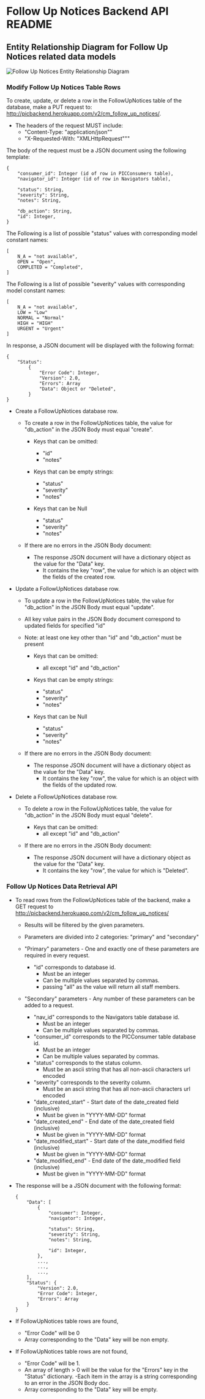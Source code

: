 # Follow Up Notices Backend API README


## Entity Relationship Diagram for Follow Up Notices related data models

![Follow Up Notices Entity Relationship Diagram](follow_up_notices_erd.jpg)


### Modify Follow Up Notices Table Rows
To create, update, or delete a row in the FollowUpNotices table of the database, make a PUT request to: http://picbackend.herokuapp.com/v2/cm_follow_up_notices/.

- The headers of the request MUST include: 
    - "Content-Type: "application/json""
    - "X-Requested-With: "XMLHttpRequest"""
    
The body of the request must be a JSON document using the following template:

```
{
    "consumer_id": Integer (id of row in PICConsumers table),
    "navigator_id": Integer (id of row in Navigators table),
    
    "status": String,
    "severity": String,
    "notes": String,
    
    "db_action": String,
    "id": Integer,
}
```

The Following is a list of possible "status" values with corresponding model constant names:
```
[
    N_A = "not available",
    OPEN = "Open",
    COMPLETED = "Completed",
]
```

The Following is a list of possible "severity" values with corresponding model constant names:
```
[
    N_A = "not available",
    LOW = "Low"
    NORMAL = "Normal"
    HIGH = "HIGH"
    URGENT = "Urgent"
]
```

In response, a JSON document will be displayed with the following format:
```
{
    "Status":
        {
            "Error Code": Integer,
            "Version": 2.0,
            "Errors": Array
            "Data": Object or "Deleted",
        }
}
```

- Create a FollowUpNotices database row.
    - To create a row in the FollowUpNotices table, the value for "db_action" in the JSON Body must equal "create".
    
        - Keys that can be omitted:
            - "id"
            - "notes"
            
        - Keys that can be empty strings:
            - "status"
            - "severity"
            - "notes"
        
        - Keys that can be Null
            - "status"
            - "severity"
            - "notes"

    - If there are no errors in the JSON Body document:        
        - The response JSON document will have a dictionary object as the value for the "Data" key.
            - It contains the key "row", the value for which is an object with the fields of the created row.
    
- Update a FollowUpNotices database row.
    - To update a row in the FollowUpNotices table, the value for "db_action" in the JSON Body must equal "update".
    - All key value pairs in the JSON Body document correspond to updated fields for specified "id"
    - Note: at least one key other than "id" and "db_action" must be present
    
        - Keys that can be omitted:
            - all except "id" and "db_action"
        
        - Keys that can be empty strings:
            - "status"
            - "severity"
            - "notes"
        
        - Keys that can be Null
            - "status"
            - "severity"
            - "notes"
        
    - If there are no errors in the JSON Body document:
        - The response JSON document will have a dictionary object as the value for the "Data" key.
            - It contains the key "row", the value for which is an object with the fields of the updated row.

- Delete a FollowUpNotices database row.
    - To delete a row in the FollowUpNotices table, the value for "db_action" in the JSON Body must equal "delete".
    
        - Keys that can be omitted:
            - all except "id" and "db_action"
        
    - If there are no errors in the JSON Body document:
        - The response JSON document will have a dictionary object as the value for the "Data" key.
            - It contains the key "row", the value for which is "Deleted".
    
    
### Follow Up Notices Data Retrieval API
- To read rows from the FollowUpNotices table of the backend, make a GET request to http://picbackend.herokuapp.com/v2/cm_follow_up_notices/
    - Results will be filtered by the given parameters.
    - Parameters are divided into 2 categories: "primary" and "secondary"
    
    - "Primary" parameters - One and exactly one of these parameters are required in every request.
        - "id" corresponds to database id.
            - Must be an integer
            - Can be multiple values separated by commas.
            - passing "all" as the value will return all staff members.
            
    - "Secondary" parameters - Any number of these parameters can be added to a request.
        - "nav_id" corresponds to the Navigators table database id.
            - Must be an integer
            - Can be multiple values separated by commas.
        - "consumer_id" corresponds to the PICConsumer table database id.
            - Must be an integer
            - Can be multiple values separated by commas.
        - "status" corresponds to the status column.
            - Must be an ascii string that has all non-ascii characters url encoded
        - "severity" corresponds to the severity column.
            - Must be an ascii string that has all non-ascii characters url encoded
        - "date_created_start" - Start date of the date_created field (inclusive)
            - Must be given in "YYYY-MM-DD" format
        - "date_created_end" - End date of the date_created field (inclusive)
            - Must be given in "YYYY-MM-DD" format
        - "date_modified_start" - Start date of the date_modified field (inclusive)
            - Must be given in "YYYY-MM-DD" format
        - "date_modified_end" - End date of the date_modified field (inclusive)
            - Must be given in "YYYY-MM-DD" format
        
- The response will be a JSON document with the following format:
    ```
    {
        "Data": [
            {
                "consumer": Integer,
                "navigator": Integer,
                
                "status": String,
                "severity": String,
                "notes": String,
                
                "id": Integer,
            },
            ...,
            ...,
            ...,
        ],
        "Status": {
            "Version": 2.0,
            "Error Code": Integer,
            "Errors": Array
        }
    }
    ```

- If FollowUpNotices table rows are found,
    - "Error Code" will be 0
    - Array corresponding to the "Data" key will be non empty.
- If FollowUpNotices table rows are not found,
    - "Error Code" will be 1.
    - An array of length > 0 will be the value for the "Errors" key in the "Status" dictionary.
        -Each item in the array is a string corresponding to an error in the JSON Body doc.
    - Array corresponding to the "Data" key will be empty.
